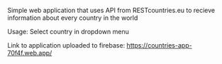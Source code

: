 Simple web application that uses API from RESTcountries.eu to recieve information about every country in the world

Usage:
Select country in dropdown menu

Link to application uploaded to firebase: https://countries-app-70f4f.web.app/
